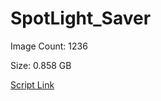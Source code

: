 # SpotLight_Saver

Image Count: 1236

Size: 0.858 GB

[Script Link](https://github.com/liuyal/Archive/blob/master/Python/Utilities/Miscellaneous/spotlight_saver.py)